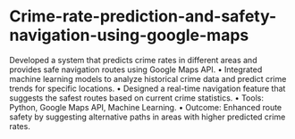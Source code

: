 # Crime-rate-prediction-and-safety-navigation-using-google-maps
Developed a system that predicts crime rates in different areas and provides safe navigation routes using Google Maps 
API. 
• Integrated machine learning models to analyze historical crime data and predict crime trends for specific locations. 
• Designed a real-time navigation feature that suggests the safest routes based on current crime statistics. 
• Tools: Python, Google Maps API, Machine Learning. 
• Outcome: Enhanced route safety by suggesting alternative paths in areas with higher predicted crime rates.
